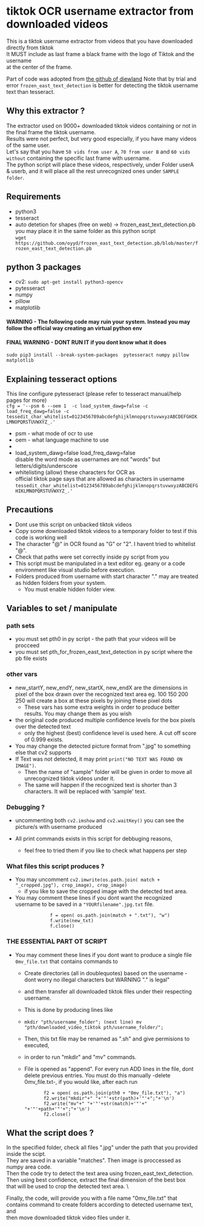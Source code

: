 # tiktok OCR username extractor from downloaded videos

This is a tiktok username extractor from videos that you have downloaded directly from tiktok\
It MUST include as last frame a black frame with the logo of Tiktok and the username\
at the center of the frame. 

Part of code was adopted from [the github of diewland](https://github.com/diewland/text-detection-opencv-east/blob/master/opencv_ocr_image.py)
Note that by trial and error `frozen_east_text_detection` is better for detecting the tiktok username text than tesseract. 

## Why this extractor ? 
The extractor used on 9000+ downloaded tiktok videos containing or not in the final frame the tiktok username.\
Results were not perfect, but very good especially, if you have many videos of the same user. \
Let's say that you have `50 vids from user A`, `70 from user B` and `60 vids without` containing the specific last frame with username.\
The python script will place these videos, respectively, under Folder userA & userb, and it will place all the rest unrecognized ones under `SAMPLE folder`.

## Requirements
- python3
- tesseract
- auto detetion for shapes (free on web) -> frozen_east_text_detection.pb\
  you may place it in the same folder as this python script\
`wget https://github.com/oyyd/frozen_east_text_detection.pb/blob/master/frozen_east_text_detection.pb`

## python 3 packages
- cv2: `sudo apt-get install python3-opencv`
- pytesseract
- numpy 
- pillow
- matplotlib
#### WARNING - The following code may ruin your system. Instead you may follow the official way creating an virtual python env
#### FINAL WARNING - DONT RUN IT if you dont know what it does
`sudo pip3 install --break-system-packages  pytesseract numpy pillow matplotlib`

## Explaining tesseract options
This line configure pytesseract (please refer to tesseract manual/help pages for more)\
`cfg = '--psm 6 --oem 1  -c load_system_dawg=false -c load_freq_dawg=false -c tessedit_char_whitelist=0123456789abcdefghijklmnopqrstuvwxyzABCDEFGHIKLMNOPQRSTUVWXYZ_.'`

- psm - what mode of ocr to use
- oem - what language machine to use
- 
- load_system_dawg=false load_freq_dawg=false\
 disable the word mode as usernames are not "words" but letters/digits/underscore
- whitelisting (allow) these characters for OCR as\
  official tiktok page says that are allowed as characters in username\
  `tessedit_char_whitelist=0123456789abcdefghijklmnopqrstuvwxyzABCDEFGHIKLMNOPQRSTUVWXYZ_.'`

## Precautions
- Dont use this script on unbacked tiktok videos
- Copy some downloaded tiktok videos to a temporary folder to test if this code is working well
- The character "@" in OCR found as "G" or "2". I havent tried to whitelist "@".
- Check that paths were set correctly inside py script from you
- This script must be manipulated in a text editor eg. geany or a code environment like visual studio before execution.
- Folders produced from username with start character "." may are treated as hidden folders from your system.
    - You must enable hidden folder view. 

## Variables to set / manipulate
### path sets
- you must set pth0 in py script - the path that your videos will be procceed
- you must set pth_for_frozen_east_text_detection in py script where the pb file exists

### other vars
- new_startY, new_endY, new_startX, new_endX are the dimensions in pixel of the box drawn over the recognized text area 
  eg. 100 150 200 250 will create a box at these pixels by joining these pixel dots
  - These vars has some extra weights in order to produce better results. You may change them as you wish
- the original code produced multiple confidence levels for the box pixels over the detected text
  - only the highest (best) confidence level is used here. A cut off score of 0.999 exists.
- You may change the detected picture format from ".jpg" to something else that cv2 supports
- If Text was not detected, it may print `print("NO TEXT WAS FOUND ON IMAGE")`.
  - Then the name of "sample" folder will be given in order to move all unrecognized tiktok videos under it.
  - The same will happen if the recognized text is shorter than 3 characters. It will be replaced with 'sample' text.

### Debugging ?
- uncommenting both `cv2.imshow` and `cv2.waitKey()` you can see the picture/s with username produced
 
- All print commands exists in this script for debbuging reasons,
  - feel free to tried them if you like to check what happens per step

### What files this script produces ?
- You may uncomment `cv2.imwrite(os.path.join( match + "_cropped.jpg"), crop_image), crop_image)`
   - if you like to save the cropped image with the detected text area.
- You may comment these lines if you dont want the recognized username to be saved in a `"YOURfilename".jpg.txt` file.
```
                f = open( os.path.join(match + ".txt"), "w")
                f.write(new_txt)
                f.close()
```
### THE ESSENTIAL PART OT SCRIPT 
- You may comment these lines if you dont want to produce a single file `0mv_file.txt` that contains commands to 
   - Create directories (all in doublequotes) based on the username - dont worry no illegal characters but WARNING "." is legal"
   - and then transfer all downloaded tiktok files under their respecting username.
   - This is done by producing lines like
     
   - ` mkdir "pth/username_folder"; (next line) mv "pth/downloaded_video_tiktok pth/username_folder/"; `
   - Then, this txt file may be renamed as ".sh" and give permisions to executed,
   - in order to run "mkdir" and "mv" commands. 
  
   - File is opened as "append". For every run ADD lines in the file, dont delete previous entries.
     You must do this manually -delete 0mv_file.txt-, if you would like, after each run
    
                f2 = open( os.path.join(pth0 + "0mv_file.txt"), "a")
                f2.write("mkdir"+" "+'"'+str(path)+'"'+";"+'\n')
                f2.write("mv"+" "+'"'+str(match)+'"'+" "+'"'+path+'"'+";"+'\n')
                f2.close()
                
## What the script does ?
In the specified folder, check all files ".jpg" under the path that you provided inside the scipt.\
They are saved in a variable "matches". Then image is proccessed as numpy area code. \
Then the code try to detect the text area using frozen_east_text_detection.\
Then using best confidence, extract the final dimension of the best box \
that will be used to crop the detected text area. \

Finally, the code, will provide you with a file name "0mv_file.txt" that \
contains command to create folders according to detected username text, and \
then move downloaded tiktok video files under it. 



                


